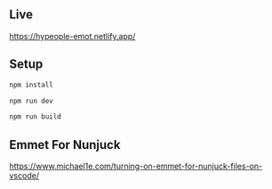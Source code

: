 ## Live
https://hypeople-emot.netlify.app/

## Setup
``` bash
npm install

npm run dev

npm run build
```

## Emmet For Nunjuck
https://www.michael1e.com/turning-on-emmet-for-nunjuck-files-on-vscode/
